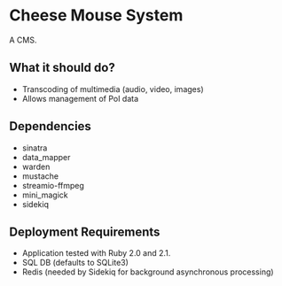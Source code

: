 # Cheese Mouse System

A CMS.

## What it should do?

- Transcoding of multimedia (audio, video, images)
- Allows management of PoI data

## Dependencies

- sinatra
- data\_mapper
- warden
- mustache
- streamio-ffmpeg
- mini\_magick
- sidekiq

## Deployment Requirements

- Application tested with Ruby 2.0 and 2.1.
- SQL DB (defaults to SQLite3)
- Redis (needed by Sidekiq for background asynchronous processing)
